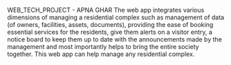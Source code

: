 WEB_TECH_PROJECT - APNA GHAR
The web app integrates various dimensions of managing a residential complex such as management of data (of owners, facilities, assets, documents), providing the ease of booking essential services for the residents, give them alerts on a visitor entry, a notice board to keep them up to date with the announcements made by the management and most importantly helps to bring the entire society together. 
This web app can help manage any residential complex. 
